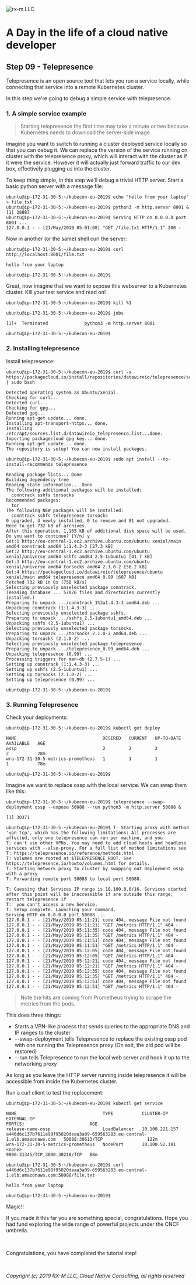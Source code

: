 ![rx-m LLC][RX-M LLC]


# A Day in the life of a cloud native developer


## Step 09 - Telepresence

Telepresence is an open source tool that lets you run a service locally, while connecting that service into a remote
Kubernetes cluster.

In this step we're going to debug a simple service with telepresence.


### 1. A simple service example

> Starting telepresence the first time may take a minute or two because Kubernetes needs to download the server-side
image.

Imagine you want to switch to running a cluster deployed service locally so that you can debug it. We can replace the
version of the service running on cluster with the telepresence proxy, which will interact with the cluster as if it
were the service. However it will actually just forward traffic to our dev box, effectively plugging us into the
cluster.

To keep thing simple, in this step we'll debug a trivial HTTP server. Start a basic python server with a message file:

```
ubuntu@ip-172-31-30-5:~/kubecon-eu-2019$ echo "hello from your laptop" > file.txt
ubuntu@ip-172-31-30-5:~/kubecon-eu-2019$ python3 -m http.server 8001 &
[1] 28887
ubuntu@ip-172-31-30-5:~/kubecon-eu-2019$ Serving HTTP on 0.0.0.0 port 8001 ...
127.0.0.1 - - [21/May/2019 05:01:08] "GET /file.txt HTTP/1.1" 200 -

```

Now in another (or the same) shell curl the server:

```
ubuntu@ip-172-31-30-5:~/kubecon-eu-2019$ curl http://localhost:8001/file.txt

hello from your laptop

ubuntu@ip-172-31-30-5:~/kubecon-eu-2019$
```

Great, now imagine that we want to expose this webserver to a Kubernetes cluster. Kill your test service and read on!

```
ubuntu@ip-172-31-30-5:~/kubecon-eu-2019$ kill %1

ubuntu@ip-172-31-30-5:~/kubecon-eu-2019$ jobs

[1]+  Terminated              python3 -m http.server 8001

ubuntu@ip-172-31-30-5:~/kubecon-eu-2019$
```


### 2. Installing telepresence

Install telepresence:

```
ubuntu@ip-172-31-30-5:~/kubecon-eu-2019$ curl -s https://packagecloud.io/install/repositories/datawireio/telepresence/script.deb.sh | sudo bash

Detected operating system as Ubuntu/xenial.
Checking for curl...
Detected curl...
Checking for gpg...
Detected gpg...
Running apt-get update... done.
Installing apt-transport-https... done.
Installing /etc/apt/sources.list.d/datawireio_telepresence.list...done.
Importing packagecloud gpg key... done.
Running apt-get update... done.
The repository is setup! You can now install packages.

ubuntu@ip-172-31-30-5:~/kubecon-eu-2019$ sudo apt install --no-install-recommends telepresence

Reading package lists... Done
Building dependency tree
Reading state information... Done
The following additional packages will be installed:
  conntrack sshfs torsocks
Recommended packages:
  tor
The following NEW packages will be installed:
  conntrack sshfs telepresence torsocks
0 upgraded, 4 newly installed, 0 to remove and 81 not upgraded.
Need to get 732 kB of archives.
After this operation, 1,165 kB of additional disk space will be used.
Do you want to continue? [Y/n] y
Get:1 http://eu-central-1.ec2.archive.ubuntu.com/ubuntu xenial/main amd64 conntrack amd64 1:1.4.3-3 [27.3 kB]
Get:2 http://eu-central-1.ec2.archive.ubuntu.com/ubuntu xenial/universe amd64 sshfs amd64 2.5-1ubuntu1 [41.7 kB]
Get:3 http://eu-central-1.ec2.archive.ubuntu.com/ubuntu xenial/universe amd64 torsocks amd64 2.1.0-2 [56.2 kB]
Get:4 https://packagecloud.io/datawireio/telepresence/ubuntu xenial/main amd64 telepresence amd64 0.99 [607 kB]
Fetched 732 kB in 0s (750 kB/s)
Selecting previously unselected package conntrack.
(Reading database ... 57076 files and directories currently installed.)
Preparing to unpack .../conntrack_1%3a1.4.3-3_amd64.deb ...
Unpacking conntrack (1:1.4.3-3) ...
Selecting previously unselected package sshfs.
Preparing to unpack .../sshfs_2.5-1ubuntu1_amd64.deb ...
Unpacking sshfs (2.5-1ubuntu1) ...
Selecting previously unselected package torsocks.
Preparing to unpack .../torsocks_2.1.0-2_amd64.deb ...
Unpacking torsocks (2.1.0-2) ...
Selecting previously unselected package telepresence.
Preparing to unpack .../telepresence_0.99_amd64.deb ...
Unpacking telepresence (0.99) ...
Processing triggers for man-db (2.7.5-1) ...
Setting up conntrack (1:1.4.3-3) ...
Setting up sshfs (2.5-1ubuntu1) ...
Setting up torsocks (2.1.0-2) ...
Setting up telepresence (0.99) ...

ubuntu@ip-172-31-30-5:~/kubecon-eu-2019$
```


### 3. Running Telepresence

Check your deployments:

```
ubuntu@ip-172-31-30-5:~/kubecon-eu-2019$ kubectl get deploy

NAME                                 DESIRED   CURRENT   UP-TO-DATE   AVAILABLE   AGE
ossp                                 2         2         2            2           28m
wra-172-31-30-5-metrics-prometheus   1         1         1            1           78m

ubuntu@ip-172-31-30-5:~/kubecon-eu-2019$
```

Imagine we want to replace ossp with the local service. We can swap them like this:

```
ubuntu@ip-172-31-30-5:~/kubecon-eu-2019$ telepresence --swap-deployment ossp --expose 50088 --run python3 -m http.server 50088 &

[1] 30371

ubuntu@ip-172-31-30-5:~/kubecon-eu-2019$ T: Starting proxy with method 'vpn-tcp', which has the following limitations: All processes are affected, only one telepresence can run per machine, and you
T: can't use other VPNs. You may need to add cloud hosts and headless services with --also-proxy. For a full list of method limitations see
T: https://telepresence.io/reference/methods.html
T: Volumes are rooted at $TELEPRESENCE_ROOT. See https://telepresence.io/howto/volumes.html for details.
T: Starting network proxy to cluster by swapping out Deployment ossp with a proxy
T: Forwarding remote port 50088 to local port 50088.

T: Guessing that Services IP range is 10.100.0.0/16. Services started after this point will be inaccessible if are outside this range; restart telepresence if
T:  you can't access a new Service.
T: Setup complete. Launching your command.
Serving HTTP on 0.0.0.0 port 50088 ...
127.0.0.1 - - [21/May/2019 05:11:21] code 404, message File not found
127.0.0.1 - - [21/May/2019 05:11:21] "GET /metrics HTTP/1.1" 404 -
127.0.0.1 - - [21/May/2019 05:11:35] code 404, message File not found
127.0.0.1 - - [21/May/2019 05:11:35] "GET /metrics HTTP/1.1" 404 -
127.0.0.1 - - [21/May/2019 05:11:51] code 404, message File not found
127.0.0.1 - - [21/May/2019 05:11:51] "GET /metrics HTTP/1.1" 404 -
127.0.0.1 - - [21/May/2019 05:12:05] code 404, message File not found
127.0.0.1 - - [21/May/2019 05:12:05] "GET /metrics HTTP/1.1" 404 -
127.0.0.1 - - [21/May/2019 05:12:21] code 404, message File not found
127.0.0.1 - - [21/May/2019 05:12:21] "GET /metrics HTTP/1.1" 404 -
127.0.0.1 - - [21/May/2019 05:12:35] code 404, message File not found
127.0.0.1 - - [21/May/2019 05:12:35] "GET /metrics HTTP/1.1" 404 -
127.0.0.1 - - [21/May/2019 05:12:51] code 404, message File not found
127.0.0.1 - - [21/May/2019 05:12:51] "GET /metrics HTTP/1.1" 404 -

```

> Note the hits are coming from Prometheus trying to scrape the metrics from the pods.

This does three things:

- Starts a VPN-like process that sends queries to the appropriate DNS and IP ranges to the cluster
- --swap-deployment tells Telepresence to replace the existing ossp pod with one running the Telepresence proxy (On
    exit, the old pod will be restored)
- --run tells Telepresence to run the local web server and hook it up to the networking proxy

As long as you leave the HTTP server running inside telepresence it will be accessible from inside the Kubernetes
cluster.

Run a curl client to test the replacement:

```
ubuntu@ip-172-31-30-5:~/kubecon-eu-2019$ kubectl get service

NAME                                 TYPE           CLUSTER-IP       EXTERNAL-IP                                                                 PORT(S)                         AGE
release-name-ossp                    LoadBalancer   10.100.221.157   a446d6c137b7611e98f95020deaa3a09-659563283.eu-central-1.elb.amazonaws.com   50088:30613/TCP                 122m
wra-172-31-30-5-metrics-prometheus   NodePort       10.100.52.191    <none>                                                                      9090:31345/TCP,3000:30218/TCP   88m

ubuntu@ip-172-31-30-5:~/kubecon-eu-2019$ curl a446d6c137b7611e98f95020deaa3a09-659563283.eu-central-1.elb.amazonaws.com:50088/file.txt

hello from your laptop

ubuntu@ip-172-31-30-5:~/kubecon-eu-2019$
```

Magic!!

If you made it this far you are something special, congratulations. Hope you had fund exploring the wide range of
powerful projects under the CNCF umbrella.

<br>

Congratulations, you have completed the tutorial step!

<br>

_Copyright (c) 2019 RX-M LLC, Cloud Native Consulting, all rights reserved_

[RX-M LLC]: http://rx-m.io/rxm-cnc.svg "RX-M LLC"
